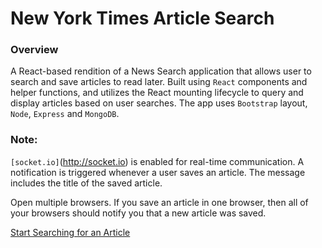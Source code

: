 # New York Times Article Search

### Overview

A React-based rendition of a News Search application that allows user to search and save articles to read later. Built using `React` components and helper functions, and utilizes the React mounting lifecycle to query and display articles based on user searches. The app uses `Bootstrap` layout, `Node`, `Express` and `MongoDB`.

### Note:

`[socket.io]`(http://socket.io) is enabled for real-time communication. A notification is triggered whenever a user saves an article. The message includes the title of the saved article.

Open multiple browsers. If you save an article in one browser, then all of your browsers should notify you that a new article was saved.

[Start Searching for an Article](https://nyt-article-react-search.herokuapp.com/)